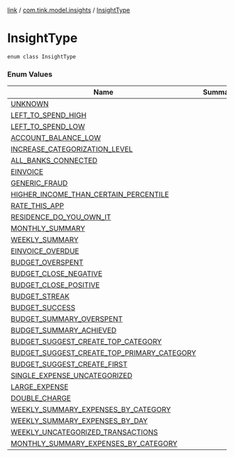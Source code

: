 [link](../../index.md) / [com.tink.model.insights](../index.md) / [InsightType](./index.md)

# InsightType

`enum class InsightType`

### Enum Values

| Name | Summary |
|---|---|
| [UNKNOWN](-u-n-k-n-o-w-n.md) |  |
| [LEFT_TO_SPEND_HIGH](-l-e-f-t_-t-o_-s-p-e-n-d_-h-i-g-h.md) |  |
| [LEFT_TO_SPEND_LOW](-l-e-f-t_-t-o_-s-p-e-n-d_-l-o-w.md) |  |
| [ACCOUNT_BALANCE_LOW](-a-c-c-o-u-n-t_-b-a-l-a-n-c-e_-l-o-w.md) |  |
| [INCREASE_CATEGORIZATION_LEVEL](-i-n-c-r-e-a-s-e_-c-a-t-e-g-o-r-i-z-a-t-i-o-n_-l-e-v-e-l.md) |  |
| [ALL_BANKS_CONNECTED](-a-l-l_-b-a-n-k-s_-c-o-n-n-e-c-t-e-d.md) |  |
| [EINVOICE](-e-i-n-v-o-i-c-e.md) |  |
| [GENERIC_FRAUD](-g-e-n-e-r-i-c_-f-r-a-u-d.md) |  |
| [HIGHER_INCOME_THAN_CERTAIN_PERCENTILE](-h-i-g-h-e-r_-i-n-c-o-m-e_-t-h-a-n_-c-e-r-t-a-i-n_-p-e-r-c-e-n-t-i-l-e.md) |  |
| [RATE_THIS_APP](-r-a-t-e_-t-h-i-s_-a-p-p.md) |  |
| [RESIDENCE_DO_YOU_OWN_IT](-r-e-s-i-d-e-n-c-e_-d-o_-y-o-u_-o-w-n_-i-t.md) |  |
| [MONTHLY_SUMMARY](-m-o-n-t-h-l-y_-s-u-m-m-a-r-y.md) |  |
| [WEEKLY_SUMMARY](-w-e-e-k-l-y_-s-u-m-m-a-r-y.md) |  |
| [EINVOICE_OVERDUE](-e-i-n-v-o-i-c-e_-o-v-e-r-d-u-e.md) |  |
| [BUDGET_OVERSPENT](-b-u-d-g-e-t_-o-v-e-r-s-p-e-n-t.md) |  |
| [BUDGET_CLOSE_NEGATIVE](-b-u-d-g-e-t_-c-l-o-s-e_-n-e-g-a-t-i-v-e.md) |  |
| [BUDGET_CLOSE_POSITIVE](-b-u-d-g-e-t_-c-l-o-s-e_-p-o-s-i-t-i-v-e.md) |  |
| [BUDGET_STREAK](-b-u-d-g-e-t_-s-t-r-e-a-k.md) |  |
| [BUDGET_SUCCESS](-b-u-d-g-e-t_-s-u-c-c-e-s-s.md) |  |
| [BUDGET_SUMMARY_OVERSPENT](-b-u-d-g-e-t_-s-u-m-m-a-r-y_-o-v-e-r-s-p-e-n-t.md) |  |
| [BUDGET_SUMMARY_ACHIEVED](-b-u-d-g-e-t_-s-u-m-m-a-r-y_-a-c-h-i-e-v-e-d.md) |  |
| [BUDGET_SUGGEST_CREATE_TOP_CATEGORY](-b-u-d-g-e-t_-s-u-g-g-e-s-t_-c-r-e-a-t-e_-t-o-p_-c-a-t-e-g-o-r-y.md) |  |
| [BUDGET_SUGGEST_CREATE_TOP_PRIMARY_CATEGORY](-b-u-d-g-e-t_-s-u-g-g-e-s-t_-c-r-e-a-t-e_-t-o-p_-p-r-i-m-a-r-y_-c-a-t-e-g-o-r-y.md) |  |
| [BUDGET_SUGGEST_CREATE_FIRST](-b-u-d-g-e-t_-s-u-g-g-e-s-t_-c-r-e-a-t-e_-f-i-r-s-t.md) |  |
| [SINGLE_EXPENSE_UNCATEGORIZED](-s-i-n-g-l-e_-e-x-p-e-n-s-e_-u-n-c-a-t-e-g-o-r-i-z-e-d.md) |  |
| [LARGE_EXPENSE](-l-a-r-g-e_-e-x-p-e-n-s-e.md) |  |
| [DOUBLE_CHARGE](-d-o-u-b-l-e_-c-h-a-r-g-e.md) |  |
| [WEEKLY_SUMMARY_EXPENSES_BY_CATEGORY](-w-e-e-k-l-y_-s-u-m-m-a-r-y_-e-x-p-e-n-s-e-s_-b-y_-c-a-t-e-g-o-r-y.md) |  |
| [WEEKLY_SUMMARY_EXPENSES_BY_DAY](-w-e-e-k-l-y_-s-u-m-m-a-r-y_-e-x-p-e-n-s-e-s_-b-y_-d-a-y.md) |  |
| [WEEKLY_UNCATEGORIZED_TRANSACTIONS](-w-e-e-k-l-y_-u-n-c-a-t-e-g-o-r-i-z-e-d_-t-r-a-n-s-a-c-t-i-o-n-s.md) |  |
| [MONTHLY_SUMMARY_EXPENSES_BY_CATEGORY](-m-o-n-t-h-l-y_-s-u-m-m-a-r-y_-e-x-p-e-n-s-e-s_-b-y_-c-a-t-e-g-o-r-y.md) |  |
